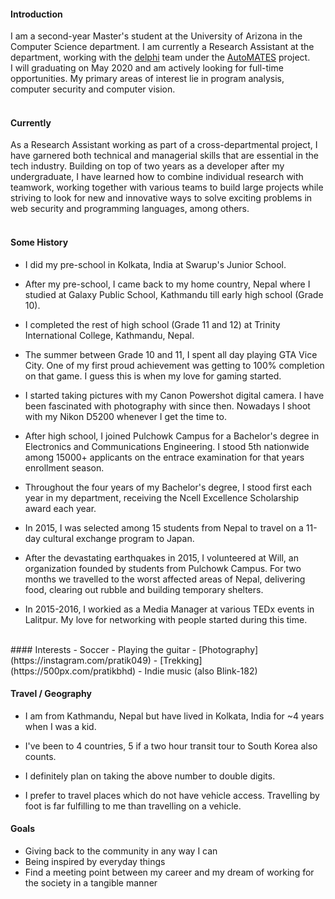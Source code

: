 
#### Introduction
I am a second-year Master's student at the University of Arizona in the Computer Science department. I am currently a Research Assistant at the department, working with the [delphi](https://github.com/ml4ai/delphi) team under the [AutoMATES](https://github.com/ml4ai/automates) project.
<br>
I will graduating on May 2020 and am actively looking for full-time opportunities. My primary areas of interest lie in program analysis, computer security and computer vision.
<br><br>
#### Currently
As a Research Assistant working as part of a cross-departmental project, I have garnered both technical and managerial skills that are essential in the tech industry. Building on top of two years as a developer after my undergraduate, I have learned how to combine individual research with teamwork, working together with various teams to build large projects while striving to look for new and innovative ways to solve exciting problems in web security and programming languages, among others.
<br><br>
#### Some History

- I did my pre-school in Kolkata, India at Swarup's Junior School.

- After my pre-school, I came back to my home country, Nepal where I studied at Galaxy Public School, Kathmandu till early high school (Grade 10).

- I completed the rest of high school (Grade 11 and 12) at Trinity International College, Kathmandu, Nepal.

- The summer between Grade 10 and 11, I spent all day playing GTA Vice City. One of my first proud achievement was getting to 100% completion on that game. I guess this is when my love for gaming started.

- I started taking pictures with my Canon Powershot digital camera. I have been fascinated with photography with since then. Nowadays I shoot with my Nikon D5200 whenever I get the time to.

- After high school, I joined Pulchowk Campus for a Bachelor's degree in Electronics and Communications Engineering. I stood 5th nationwide among 15000+ applicants on the entrace examination for that years enrollment season.

- Throughout the four years of my Bachelor's degree, I stood first each year in my department, receiving the Ncell Excellence Scholarship award each year.

- In 2015, I was selected among 15 students from Nepal to travel on a 11-day cultural exchange program to Japan.

- After the devastating earthquakes in 2015, I volunteered at Will, an organization founded by students from Pulchowk Campus. For two months we travelled to the worst affected areas of Nepal, delivering food, clearing out rubble and building temporary shelters.

- In 2015-2016, I workied as a Media Manager at various TEDx events in Lalitpur. My love for networking with people started during this time.
<br>
#### Interests
- Soccer
- Playing the guitar
- [Photography](https://instagram.com/pratik049)
- [Trekking](https://500px.com/pratikbhd)
- Indie music (also Blink-182)

#### Travel / Geography

- I am from Kathmandu, Nepal but have lived in Kolkata, India for \~4 years when I was a kid.

- I've been to 4 countries, 5 if a two hour transit tour to South Korea also counts.

- I definitely plan on taking the above number to double digits.

- I prefer to travel places which do not have vehicle access. Travelling by foot is far fulfilling to me than travelling on a vehicle.

#### Goals
- Giving back to the community in any way I can
- Being inspired by everyday things
- Find a meeting point between my career and my dream of working for the society in a tangible manner

